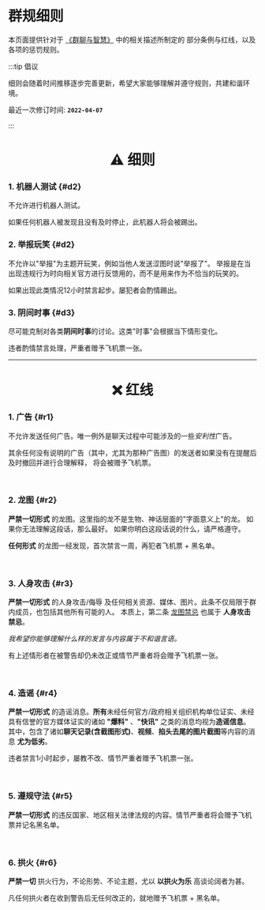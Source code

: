 # 群规细则

本页面提供针对于 [《群聊与智慧》](https://www.yuque.com/docs/share/a2bd2bfe-5e0a-4b3c-91b0-74adf5473e07) 中的相关描述所制定的
部分条例与红线，以及各项的惩罚规则。


:::tip 倡议

细则会随着时间推移逐步完善更新，希望大家能够理解并遵守规则，共建和谐环境。

最近一次修订时间: **`2022-04-07`**

:::



<h1 align="center">⚠️  ︎细则</h1>

### **1. 机器人测试** {#d2}
不允许进行机器人测试。

如果任何机器人被发现且没有及时停止，此机器人将会被踢出。

### **2. 举报玩笑** {#d2}
不允许以"举报"为主题开玩笑，例如当他人发送涩图时说"举报了"。
举报是在当出现违规行为时向相关官方进行反馈用的，而不是用来作为不恰当的玩笑的。

如果出现此类情况12小时禁言起步。屡犯者会酌情踢出。

### **3. 阴间时事** {#d3}
尽可能克制对各类**阴间时事**的讨论。这类"时事"会根据当下情形变化。

违者酌情禁言处理，严重者赠予飞机票一张。

<hr />

<h1 align="center">❌ 红线</h1>


### **1. 广告** {#r1}
不允许发送任何广告。唯一例外是聊天过程中可能涉及的一些*安利性*广告。

其余任何没有说明的广告（其中，尤其为那种广告图）的发送者如果没有在提醒后及时撤回并进行合理解释，
将会被赠予飞机票。

<br/>


### **2. 龙图** {#r2}
**严禁一切形式** 的龙图。这里指的龙不是生物、神话层面的"字面意义上"的龙。
如果你无法理解这段话，那么最好。
如果你明白这段话说的什么，请严格遵守。

**任何形式** 的龙图一经发现，首次禁言一周，再犯者飞机票 + 黑名单。

<br/>


### **3. 人身攻击** {#r3}
**严禁一切形式** 的人身攻击/侮辱 及任何相关资源、媒体、图片。此条不仅局限于群内成员，也包括其他所有可能的人。
本质上，第二条 [龙图禁忌](#r2) 也属于 **人身攻击禁忌**。

*我希望你能够理解什么样的发言与内容属于不和谐言语。*

有上述情形者在被警告却仍未改正或情节严重者将会赠予飞机票一张。

<br/>


### **4. 造谣** {#r4}
**严禁一切形式** 的造谣消息。**所有**未经任何官方/政府相关组织机构单位证实、未经具有信誉的官方媒体证实的诸如 **"爆料"** 、**"快讯"**
之类的消息均视为**造谣信息**。其中，包含了诸如**聊天记录(含截图形式)**、**视频**、**掐头去尾的图片截图**等内容的消息 **尤为低劣**。


违者禁言1小时起步，屡教不改、情节严重者赠予飞机票一张。

<br/>


### **5. 遵规守法** {#r5}
**严禁一切形式** 的违反国家、地区相关法律法规的内容。情节严重者将会赠予飞机票并记名黑名单。


<br/>


### **6. 拱火** {#r6}
**严禁一切** 拱火行为，不论形势、不论主题，尤以 **以拱火为乐** 高谈论阔者为甚。

凡任何拱火者在收到警告后无任何改正的，就地赠予飞机票 + 黑名单。







